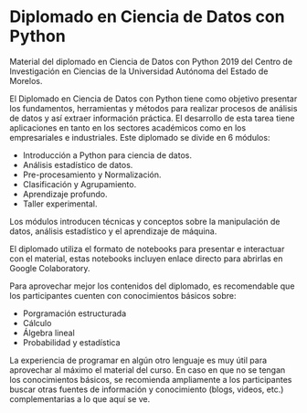 
# Diplomado en Ciencia de Datos con Python

Material del diplomado en Ciencia de Datos con Python 2019 del Centro de Investigación en Ciencias de la Universidad Autónoma del Estado de Morelos.

El Diplomado en Ciencia  de  Datos  con  Python tiene como objetivo presentar  los fundamentos, herramientas y métodos para realizar procesos de análisis de datos y así extraer información práctica. El desarrollo de esta tarea tiene aplicaciones en tanto en los sectores académicos como en los empresariales e industriales. Este diplomado se divide en 6 módulos:

* Introducción a Python para ciencia de datos.
* Análisis estadístico de datos.
* Pre-procesamiento y  Normalización.
* Clasificación y  Agrupamiento.
* Aprendizaje  profundo.
* Taller experimental.
  
Los módulos introducen técnicas y conceptos sobre la manipulación de datos, análisis estadístico y el aprendizaje de máquina.

El diplomado utiliza el formato de notebooks para presentar e interactuar con el material, estas notebooks incluyen enlace directo para abrirlas en Google Colaboratory.

Para aprovechar mejor los contenidos del diplomado, es recomendable que los participantes cuenten con conocimientos básicos sobre:
- Porgramación estructurada
- Cálculo
- Álgebra lineal
- Probabilidad y estadística

La experiencia de programar en algún otro lenguaje es muy útil para aprovechar al máximo el material del curso. En caso en que no se tengan los conocimientos básicos, se recomienda ampliamente a los participantes buscar otras fuentes de información y conocimiento (blogs, videos, etc.) complementarias a lo que aquí se ve. 

